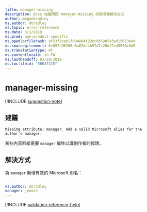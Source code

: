 ```yaml
---
title: manager-missing
description: Docs 組建問題 manager-missing 的說明和解決方式
author: meganbradley
ms.author: mbradley
ms.topic: error-reference
ms.date: 3/1/2019
ms.prod: non-product-specific
ms.openlocfilehash: af23f2cab1fd948b4192bc0b598543ad15013ae0
ms.sourcegitcommit: 8e897e90268a8a87dc4b97d7c28d22ed5950c8d9
ms.translationtype: HT
ms.contentlocale: zh-TW
ms.lasthandoff: 03/29/2019
ms.locfileid: "58637245"
---
```

# <a name="manager-missing"></a>manager-missing

[!INCLUDE [suggestion-note](includes/suggestion-note.md)]

## <a name="suggestion"></a>建議

`Missing attribute: manager. Add a valid Microsoft alias for the author's manager.`

某些內容群組需要 `manager` 屬性以識別作者的經理。

## <a name="resolution"></a>解決方式

為 `manager` 新增有效的 Microsoft 別名：

```yml
---
ms.author: mbradley
manager: jemash
---
```

<!--make sure to add this file to your includes folder and verify the path-->
[!INCLUDE [validation-reference-help](includes/validation-reference-help.md)]

